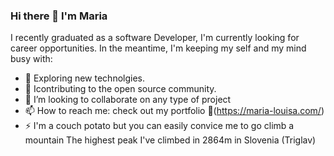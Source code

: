 ### Hi there 👋 I'm Maria

<!--
**Maria4lexzy/Maria4lexzy** is a ✨ _special_ ✨ repository because its `README.md` (this file) appears on your GitHub profile.
Here are some ideas to get you started:
-->
I recently graduated as a software Developer, I'm currently looking for career opportunities. In the meantime, I'm keeping my self and my mind busy with:
- 🔭 Exploring new technolgies.
- 🌱 Icontributing to the open source community.
- 👯 I’m looking to collaborate on any type of project
- 📫 How to reach me: check out my portfolio 🛄(https://maria-louisa.com/)
- ⚡ I'm a couch potato but you can easily convice me to go climb a mountain
      The highest peak I've climbed in 2864m in Slovenia (Triglav)

